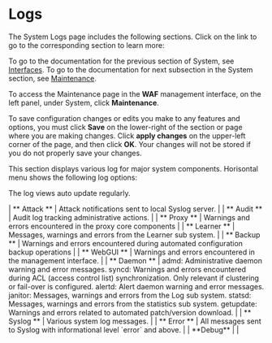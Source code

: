 # Logs

The System Logs page includes the following sections. Click on the link to go to the corresponding section to learn more:

<!--<MadCap:menuProxy mc-linked-toc="$topicHeadings" xmlns:MadCap="http://www.madcapsoftware.com/Schemas/MadCap.xsd" />-->
To go to the documentation for the previous section of System, see [Interfaces](ref_system_interfaces.md). To go to  the documentation for next subsection in the System section, see [Maintenance](ref_system_maintenance.md).

To access the Maintenance page in the **WAF** management interface, on the left panel, under System, click **Maintenance**.

To save configuration changes or edits you make to any features and options, you must click **Save** on the lower-right of the section or page where you are making changes. Click **apply changes** on the upper-left corner of the page, and then click **OK**. Your changes will not be stored if you do not properly save your changes.

This section displays various log for major system components. Horisontal menu shows the following log options:

The log views auto update regularly.

<colgroup></colgroup>| **              Attack            ** | Attack notifications sent to local Syslog server. |
| **              Audit            ** | Audit log tracking administrative actions. |
| **              Proxy            ** | Warnings and errors encountered in the proxy core components |
| **              Learner            ** | Messages, warnings and errors from the Learner sub system. |
| **              Backup            ** | Warnings and errors encountered during automated configuration backup operations |
| **              WebGUI            ** | Warnings and errors encountered in the management interface. |
| **              Daemon            ** | admd: Administrative daemon warning and error messages. syncd: Warnings and errors encountered during ACL (access control list) synchronization. Only relevant if clustering or fail-over is configured. alertd: Alert daemon warning and error messages. janitor: Messages, warnings and errors from the Log sub system. statsd: Messages, warnings and errors from the statistics sub system. getupdate: Warnings and errors related to automated patch/version download. |
| **              Syslog            ** | Various system log messages. |
| **              Error            ** | All messages sent to Syslog with informational level `error` and above. |
| **Debug** |  |
